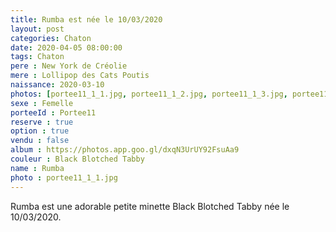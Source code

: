 ```yaml
---
title: Rumba est née le 10/03/2020
layout: post
categories: Chaton
date: 2020-04-05 08:00:00
tags: Chaton
pere : New York de Créolie
mere : Lollipop des Cats Poutis
naissance: 2020-03-10
photos: [portee11_1_1.jpg, portee11_1_2.jpg, portee11_1_3.jpg, portee11_1_4.jpg, portee11_1_5.jpg]
sexe : Femelle
porteeId : Portee11
reserve : true
option : true
vendu : false
album : https://photos.app.goo.gl/dxqN3UrUY92FsuAa9
couleur : Black Blotched Tabby
name : Rumba
photo : portee11_1_1.jpg
---
```


Rumba est une adorable petite minette Black Blotched Tabby née le 10/03/2020.
